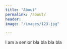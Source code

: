 ```yaml
---
title: "About"
permalink: /about/
header:
image: "/images/123.jpg"

---
```


I am a senior bla bla bla bla
